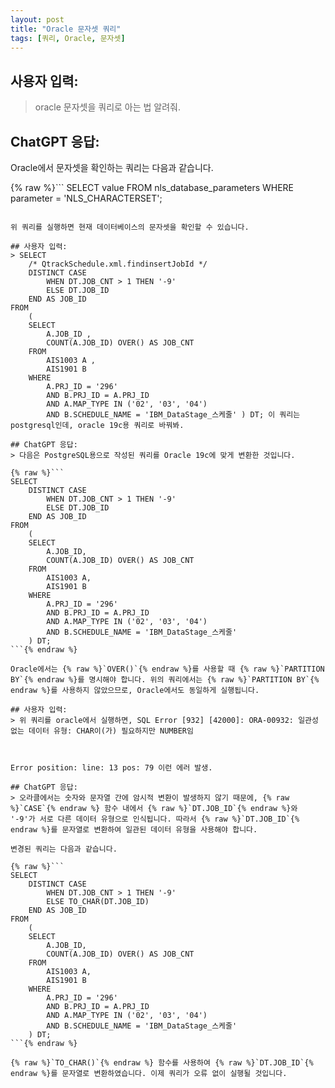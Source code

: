```yaml
---
layout: post
title: "Oracle 문자셋 쿼리"
tags: [쿼리, Oracle, 문자셋]
---
```


## 사용자 입력:
> oracle 문자셋을 쿼리로 아는 법 알려줘.

## ChatGPT 응답:
> 

Oracle에서 문자셋을 확인하는 쿼리는 다음과 같습니다.

{% raw %}```
SELECT value
FROM nls_database_parameters
WHERE parameter = 'NLS_CHARACTERSET';
```{% endraw %}

위 쿼리를 실행하면 현재 데이터베이스의 문자셋을 확인할 수 있습니다.

## 사용자 입력:
> SELECT
	/* QtrackSchedule.xml.findinsertJobId */
	DISTINCT CASE
		WHEN DT.JOB_CNT > 1 THEN '-9'
		ELSE DT.JOB_ID
	END AS JOB_ID
FROM
	(
	SELECT
		A.JOB_ID ,
		COUNT(A.JOB_ID) OVER() AS JOB_CNT
	FROM
		AIS1003 A ,
		AIS1901 B
	WHERE
		A.PRJ_ID = '296'
		AND B.PRJ_ID = A.PRJ_ID
		AND A.MAP_TYPE IN ('02', '03', '04')
		AND B.SCHEDULE_NAME = 'IBM_DataStage_스케줄' ) DT; 이 쿼리는 postgresql인데, oracle 19c용 쿼리로 바꿔봐.

## ChatGPT 응답:
> 다음은 PostgreSQL용으로 작성된 쿼리를 Oracle 19c에 맞게 변환한 것입니다.

{% raw %}```
SELECT
    DISTINCT CASE
        WHEN DT.JOB_CNT > 1 THEN '-9'
        ELSE DT.JOB_ID
    END AS JOB_ID
FROM
    (
    SELECT
        A.JOB_ID,
        COUNT(A.JOB_ID) OVER() AS JOB_CNT
    FROM
        AIS1003 A,
        AIS1901 B
    WHERE
        A.PRJ_ID = '296'
        AND B.PRJ_ID = A.PRJ_ID
        AND A.MAP_TYPE IN ('02', '03', '04')
        AND B.SCHEDULE_NAME = 'IBM_DataStage_스케줄'
    ) DT;
```{% endraw %}

Oracle에서는 {% raw %}`OVER()`{% endraw %}를 사용할 때 {% raw %}`PARTITION BY`{% endraw %}를 명시해야 합니다. 위의 쿼리에서는 {% raw %}`PARTITION BY`{% endraw %}를 사용하지 않았으므로, Oracle에서도 동일하게 실행됩니다.

## 사용자 입력:
> 위 쿼리를 oracle에서 실행하면, SQL Error [932] [42000]: ORA-00932: 일관성 없는 데이터 유형: CHAR이(가) 필요하지만 NUMBER임



Error position: line: 13 pos: 79 이런 에러 발생.

## ChatGPT 응답:
> 오라클에서는 숫자와 문자열 간에 암시적 변환이 발생하지 않기 때문에, {% raw %}`CASE`{% endraw %} 함수 내에서 {% raw %}`DT.JOB_ID`{% endraw %}와 '-9'가 서로 다른 데이터 유형으로 인식됩니다. 따라서 {% raw %}`DT.JOB_ID`{% endraw %}를 문자열로 변환하여 일관된 데이터 유형을 사용해야 합니다.

변경된 쿼리는 다음과 같습니다.

{% raw %}```
SELECT
    DISTINCT CASE
        WHEN DT.JOB_CNT > 1 THEN '-9'
        ELSE TO_CHAR(DT.JOB_ID)
    END AS JOB_ID
FROM
    (
    SELECT
        A.JOB_ID,
        COUNT(A.JOB_ID) OVER() AS JOB_CNT
    FROM
        AIS1003 A,
        AIS1901 B
    WHERE
        A.PRJ_ID = '296'
        AND B.PRJ_ID = A.PRJ_ID
        AND A.MAP_TYPE IN ('02', '03', '04')
        AND B.SCHEDULE_NAME = 'IBM_DataStage_스케줄'
    ) DT;
```{% endraw %}

{% raw %}`TO_CHAR()`{% endraw %} 함수를 사용하여 {% raw %}`DT.JOB_ID`{% endraw %}를 문자열로 변환하였습니다. 이제 쿼리가 오류 없이 실행될 것입니다.

